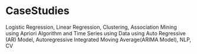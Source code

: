 # CaseStudies
Logistic Regression, Linear Regression, Clustering, Association Mining using Apriori Algorithm and Time Series using Data using Auto Regressive (AR) Model, Autoregressive Integrated Moving Average(ARIMA Model), NLP, CV
